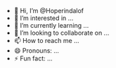 - 👋 Hi, I’m @Hoperindalof
- 👀 I’m interested in ...
- 🌱 I’m currently learning ...
- 💞️ I’m looking to collaborate on ...
- 📫 How to reach me ...
- 😄 Pronouns: ...
- ⚡ Fun fact: ...

<!---
Hoperindalof/Hoperindalof is a ✨ special ✨ repository because its `README.md` (this file) appears on your GitHub profile.
You can click the Preview link to take a look at your changes.
--->
